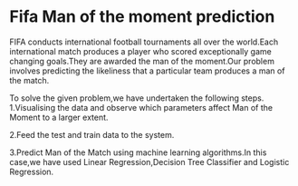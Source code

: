 # Fifa Man of the moment prediction
FIFA conducts international football tournaments all over the world.Each international match produces a player who scored exceptionally game changing goals.They are awarded the man of the moment.Our problem involves predicting the likeliness that a particular team produces a man of the match.

To solve the given problem,we have undertaken the following steps.
1.Visualising the data and observe which parameters affect Man of the Moment to a larger extent.

2.Feed the test and train data to the system.

3.Predict Man of the Match  using machine learning algorithms.In this case,we have used Linear Regression,Decision Tree Classifier and Logistic Regression.

